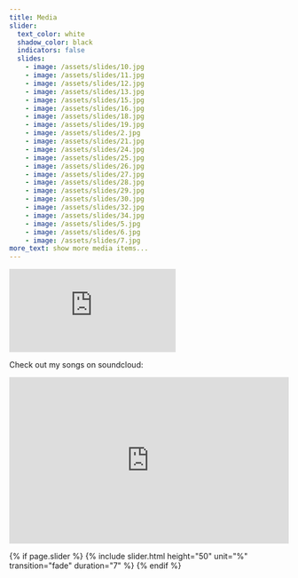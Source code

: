 ```yaml
---
title: Media
slider:
  text_color: white
  shadow_color: black
  indicators: false
  slides: 
    - image: /assets/slides/10.jpg
    - image: /assets/slides/11.jpg
    - image: /assets/slides/12.jpg
    - image: /assets/slides/13.jpg
    - image: /assets/slides/15.jpg
    - image: /assets/slides/16.jpg
    - image: /assets/slides/18.jpg
    - image: /assets/slides/19.jpg
    - image: /assets/slides/2.jpg
    - image: /assets/slides/21.jpg
    - image: /assets/slides/24.jpg
    - image: /assets/slides/25.jpg
    - image: /assets/slides/26.jpg
    - image: /assets/slides/27.jpg
    - image: /assets/slides/28.jpg
    - image: /assets/slides/29.jpg
    - image: /assets/slides/30.jpg
    - image: /assets/slides/32.jpg
    - image: /assets/slides/34.jpg
    - image: /assets/slides/5.jpg
    - image: /assets/slides/6.jpg
    - image: /assets/slides/7.jpg
more_text: show more media items...
---
```

<div class="video-container">
    <iframe class="video" src="https://www.youtube.com/embed/videoseries?list=PLzYpzgBWuLtuKbNPRV_pFqcd_14OsywzU" frameborder="0" allow="accelerometer; autoplay; encrypted-media; gyroscope; picture-in-picture" allowfullscreen></iframe>
</div>

<p/>

<!--more-->

Check out my songs on soundcloud:

<iframe width="100%" height="300" scrolling="no" frameborder="no" allow="autoplay" src="https://w.soundcloud.com/player/?url=https%3A//api.soundcloud.com/playlists/903599158&color=%2306095e&auto_play=false&hide_related=false&show_comments=true&show_user=true&show_reposts=false&show_teaser=true&visual=true"></iframe>

<p/>

{% if page.slider %}
    {% include slider.html height="50" unit="%" transition="fade" duration="7" %}
{% endif %}

<style>
    .read-more-state ~ .read-more-trigger:before {
    content: 'Show more...';
    }
</style>